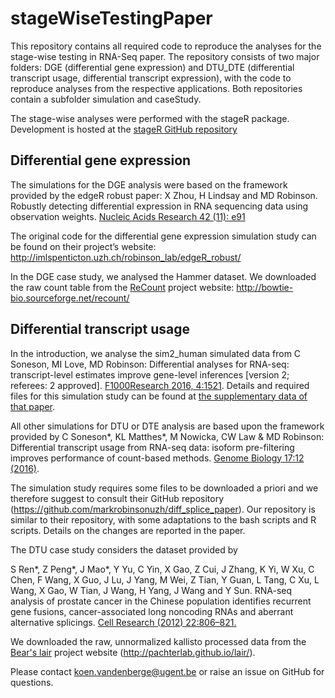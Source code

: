 # stageWiseTestingPaper

This repository contains all required code to reproduce the analyses for the stage-wise testing in RNA-Seq paper. The repository consists of two major folders: DGE (differential gene expression) and DTU_DTE (differential transcript usage, differential transcript expression), with the code to reproduce analyses from the respective applications. Both repositories contain a subfolder simulation and caseStudy.

The stage-wise analyses were performed with the stageR package. Development is hosted at the [stageR GitHub repository](https://github.com/statOmics/stageR)

## Differential gene expression

The simulations for the DGE analysis were based on the framework provided by the edgeR robust paper:
X Zhou, H Lindsay and MD Robinson. Robustly detecting differential expression in RNA sequencing data using observation weights. [Nucleic Acids Research 42 (11): e91](http://nar.oxfordjournals.org/content/42/11/e91)

The original code for the differential gene expression simulation study can be found on their project’s website:
http://imlspenticton.uzh.ch/robinson_lab/edgeR_robust/


In the DGE case study, we analysed the Hammer dataset. We downloaded the raw count table from the [ReCount](http://biorxiv.org/content/early/2016/08/08/068478) project website:
http://bowtie-bio.sourceforge.net/recount/


## Differential transcript usage

In the introduction, we analyse the sim2_human simulated data from
C Soneson, MI Love, MD Robinson: Differential analyses for RNA-seq: transcript-level estimates improve gene-level inferences [version 2; referees: 2 approved]. [F1000Research 2016, 4:1521](https://f1000research.com/articles/4-1521/v2).
Details and required files for this simulation study can be found at [the supplementary data of that paper](https://f1000researchdata.s3.amazonaws.com/datasets/7563/315e2602-541f-4781-ab6e-76635dab0360_Sim_2_Quantification.html).

All other simulations for DTU or DTE analysis are based upon the framework provided by
C Soneson\*, KL Matthes\*, M Nowicka, CW Law & MD Robinson: Differential transcript usage from RNA-seq data: isoform pre-filtering improves performance of count-based methods. [Genome Biology 17:12 (2016)](https://genomebiology.biomedcentral.com/articles/10.1186/s13059-015-0862-3).

The simulation study requires some files to be downloaded a priori and we therefore suggest to consult their GitHub repository (https://github.com/markrobinsonuzh/diff_splice_paper).
Our repository is similar to their repository, with some adaptations to the bash scripts and R scripts. Details on the changes are reported in the paper.

The DTU case study considers the dataset provided by

S Ren\*, Z Peng\*, J Mao\*, Y Yu, C Yin, X Gao, Z Cui, J Zhang, K Yi, W Xu, C Chen, F Wang, X Guo, J Lu, J Yang, M Wei, Z Tian, Y Guan, L Tang, C Xu, L Wang, X Gao, W Tian, J Wang, H Yang, J Wang and Y Sun. RNA-seq analysis of prostate cancer in the Chinese population identifies recurrent gene fusions, cancer-associated long noncoding RNAs and aberrant alternative splicings. [Cell Research (2012) 22:806–821.](http://www.nature.com/cr/journal/v22/n5/full/cr201230a.html)

We downloaded the raw, unnormalized kallisto processed data from the [Bear's lair](http://biorxiv.org/content/early/2016/05/31/056200) project website (http://pachterlab.github.io/lair/).

Please contact koen.vandenberge@ugent.be or raise an issue on GitHub for questions.


